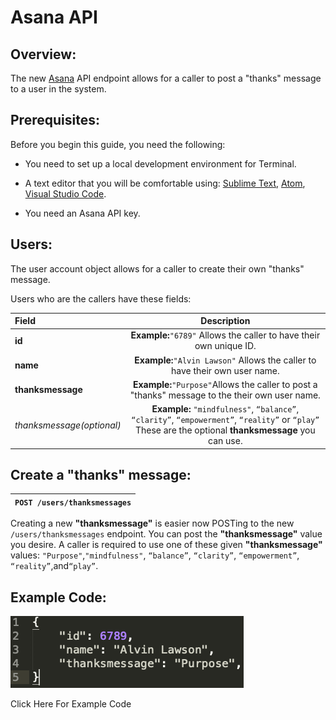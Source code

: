 # Asana API 

## Overview:

The new [Asana] API endpoint allows for a caller to post a "thanks" message to a user in the system.

## Prerequisites:

Before you begin this guide, you need the following:

* You need to set up a local development environment for Terminal.

* A text editor that you will be comfortable using: [Sublime Text], [Atom], [Visual Studio Code]. 

* You need an Asana API key.

## Users:

The user account object allows for a caller to create their own "thanks" message.

Users who are the callers have these fields:

| Field         |                               Description                              |
|:---------------|:----------------------------------------------------------------------:|
| **id**            |  **Example:**`"6789"` Allows the caller to have their own unique ID.      |
| **name**        |  **Example:**`"Alvin Lawson"` Allows the caller to have their own user name. |
| **thanksmessage** |  **Example:**`"Purpose"`Allows the caller to post a "thanks" message to the their own user name.|
| *thanksmessage(optional)*| **Example:** `"mindfulness"`, `“balance”`, `“clarity”`, `“empowerment”`, `“reality”` or `“play”` These are the optional **thanksmessage** you can use.|

## Create a "thanks" message:

|`POST /users/thanksmessages`|
|---------------|

Creating a new **"thanksmessage"** is easier now POSTing to the new `/users/thanksmessages` endpoint. You can post the **"thanksmessage"** value you desire. A caller is required to use one of these given **"thanksmessage"** values: `"Purpose"`,`"mindfulness"`, `“balance”`, `“clarity”`, `“empowerment”`, `“reality”`,and`“play”`.

## Example Code:

![image of thanksmessage](https://raw.githubusercontent.com/al11588/AsanaDeveloperAdvocateAssignment/master/Screen%20Shot%202018-09-29%20at%209.30.35%20PM.png?token=AFM1uFCvsZVWMth0Ra6rBHewCy3aMNC2ks5buWKawA%3D%3D)

Click Here For Example Code

[Asana]:https://asana.com/developers/api-reference/users
[Sublime Text]:https://www.sublimetext.com/
[Atom]:https://atom.io/
[Visual Studio Code]:https://code.visualstudio.com/
